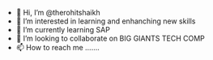 - 👋 Hi, I’m @therohitshaikh
- 👀 I’m interested in learning and enhanching new skills 
- 🌱 I’m currently learning SAP
- 💞️ I’m looking to collaborate on BIG GIANTS TECH COMP  
- 📫 How to reach me .......

<!---
therohitshaikh/therohitshaikh is a ✨ special ✨ repository because its `README.md` (this file) appears on your GitHub profile.
You can click the Preview link to take a look at your changes.
--->
